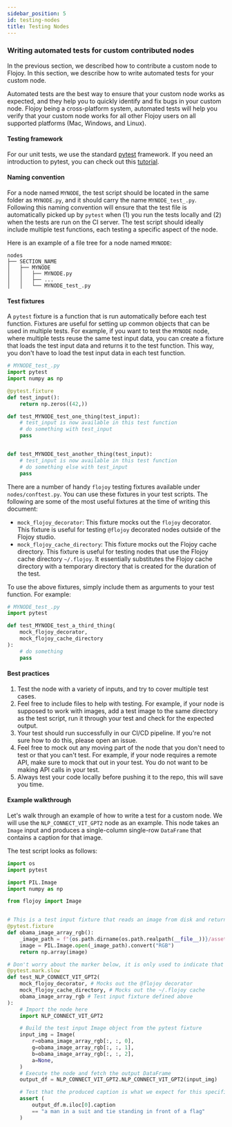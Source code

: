 ```yaml
---
sidebar_position: 5
id: testing-nodes
title: Testing Nodes
---
```


### Writing automated tests for custom contributed nodes

In the previous section, we described how to contribute a custom node to Flojoy. In this section, we describe how to write automated tests for your custom node. 

Automated tests are the best way to ensure that your custom node works as expected, and they help you to quickly identify and fix bugs in your custom node. Flojoy being a cross-platform system, automated tests will help you verify that your custom node works for all other Flojoy users on all supported platforms (Mac, Windows, and Linux).

#### Testing framework

For our unit tests, we use the standard [pytest](https://docs.pytest.org/en/stable/) framework. If you need an introduction to pytest, you can check out this [tutorial](https://realpython.com/pytest-python-testing/).

#### Naming convention

For a node named `MYNODE`, the test script should be located in the same folder as `MYNODE.py`, and it should carry the name `MYNODE_test_.py`. Following this naming convention will ensure that the test file is automatically picked up by `pytest` when (1) you run the tests locally and (2) when the tests are run on the CI server. The test script should ideally include multiple test functions, each testing a specific aspect of the node.

Here is an example of a file tree for a node named `MYNODE`:

```
nodes
├── SECTION_NAME
│   ├── MYNODE
│   │   ├── MYNODE.py
│   │   ├── ...
│   │   └── MYNODE_test_.py
```

#### Test fixtures

A `pytest` fixture is a function that is run automatically before each test function. Fixtures are useful for setting up common objects that can be used in multiple tests. For example, if you want to test the `MYNODE` node, where multiple tests reuse the same test input data, you can create a fixture that loads the test input data and returns it to the test function. This way, you don't have to load the test input data in each test function.

```python
# MYNODE_test_.py
import pytest
import numpy as np

@pytest.fixture
def test_input():
    return np.zeros((42,))

def test_MYNODE_test_one_thing(test_input):
    # test_input is now available in this test function
    # do something with test_input
    pass


def test_MYNODE_test_another_thing(test_input):
    # test_input is now available in this test function
    # do something else with test_input
    pass
```

There are a number of handy `flojoy` testing fixtures available under `nodes/conftest.py`. You can use these fixtures in your test scripts. The following are some of the most useful fixtures at the time of writing this document:

- `mock_flojoy_decorator`: This fixture mocks out the `flojoy` decorator. This fixture is useful for testing `@flojoy` decorated nodes outside of the Flojoy studio.
- `mock_flojoy_cache_directory`: This fixture mocks out the Flojoy cache directory. This fixture is useful for testing nodes that use the Flojoy cache directory `~/.flojoy`. It essentially substitutes the Flojoy cache directory with a temporary directory that is created for the duration of the test.

To use the above fixtures, simply include them as arguments to your test function. For example:

```python
# MYNODE_test_.py
import pytest

def test_MYNODE_test_a_third_thing(
    mock_flojoy_decorator,
    mock_flojoy_cache_directory
):
    # do something
    pass
```


#### Best practices

1. Test the node with a variety of inputs, and try to cover multiple test cases.
2. Feel free to include files to help with testing. For example, if your node is supposed to work with images, add a test image to the same directory as the test script, run it through your test and check for the expected output.
3. Your test should run successfully in our CI/CD pipeline. If you're not sure how to do this, please open an issue.
4. Feel free to mock out any moving part of the node that you don't need to test or that you can't test. For example, if your node requires a remote API, make sure to mock that out in your test. You do not want to be making API calls in your test.
5. Always test your code locally before pushing it to the repo, this will save you time.


#### Example walkthrough

Let's walk through an example of how to write a test for a custom node. We will use the `NLP_CONNECT_VIT_GPT2` node as an example. This node takes an `Image` input and produces a single-column single-row `DataFrame` that contains a caption for that image.

The test script looks as follows:

```python
import os
import pytest

import PIL.Image
import numpy as np

from flojoy import Image


# This is a test input fixture that reads an image from disk and returns it as a numpy array.
@pytest.fixture
def obama_image_array_rgb():
    _image_path = f"{os.path.dirname(os.path.realpath(__file__))}/assets/President_Barack_Obama.jpg"
    image = PIL.Image.open(_image_path).convert("RGB")
    return np.array(image)

# Don't worry about the marker below, it is only used to indicate that this test is slow
@pytest.mark.slow
def test_NLP_CONNECT_VIT_GPT2(
    mock_flojoy_decorator, # Mocks out the @flojoy decorator
    mock_flojoy_cache_directory, # Mocks out the ~/.flojoy cache
    obama_image_array_rgb # Test input fixture defined above
):
    # Import the node here
    import NLP_CONNECT_VIT_GPT2

    # Build the test input Image object from the pytest fixture
    input_img = Image(
        r=obama_image_array_rgb[:, :, 0],
        g=obama_image_array_rgb[:, :, 1],
        b=obama_image_array_rgb[:, :, 2],
        a=None,
    )
    # Execute the node and fetch the output DataFrame
    output_df = NLP_CONNECT_VIT_GPT2.NLP_CONNECT_VIT_GPT2(input_img)

    # Test that the produced caption is what we expect for this specific test image
    assert (
        output_df.m.iloc[0].caption
        == "a man in a suit and tie standing in front of a flag"
    )
```


